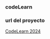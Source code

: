 ### codeLearn
### url del proyecto
<a href="https://chatbotsabanet.com/codeLearn2024/index.php?vista=index">CodeLearn 2024</a>
